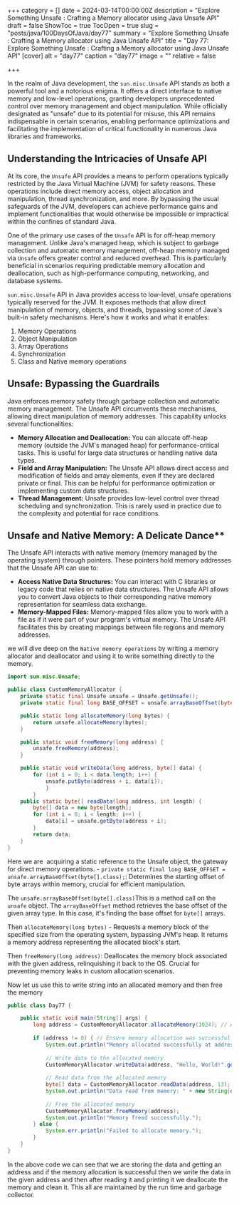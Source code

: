 +++
category = []
date = 2024-03-14T00:00:00Z
description = "Explore Something Unsafe : Crafting a Memory allocator using Java Unsafe API"
draft = false
ShowToc = true
TocOpen = true
slug = "posts/java/100DaysOfJava/day77"
summary = "Explore Something Unsafe : Crafting a Memory allocator using Java Unsafe API"
title = "Day 77: Explore Something Unsafe : Crafting a Memory allocator using Java Unsafe API"
[cover]
alt = "day77"
caption = "day77"
image = ""
relative = false

+++

In the realm of Java development, the `sun.misc.Unsafe` API stands as both a powerful tool and a notorious enigma. It offers a direct interface to native memory and low-level operations, granting developers unprecedented control over memory management and object manipulation. While officially designated as "unsafe" due to its potential for misuse, this API remains indispensable in certain scenarios, enabling performance optimizations and facilitating the implementation of critical functionality in numerous Java libraries and frameworks.

## Understanding the Intricacies of Unsafe API

At its core, the `Unsafe` API provides a means to perform operations typically restricted by the Java Virtual Machine (JVM) for safety reasons. These operations include direct memory access, object allocation and manipulation, thread synchronization, and more. By bypassing the usual safeguards of the JVM, developers can achieve performance gains and implement functionalities that would otherwise be impossible or impractical within the confines of standard Java.

One of the primary use cases of the `Unsafe` API is for off-heap memory management. Unlike Java's managed heap, which is subject to garbage collection and automatic memory management, off-heap memory managed via `Unsafe` offers greater control and reduced overhead. This is particularly beneficial in scenarios requiring predictable memory allocation and deallocation, such as high-performance computing, networking, and database systems.

`sun.misc.Unsafe` API in Java provides access to low-level, unsafe operations typically reserved for the JVM. It exposes methods that allow direct manipulation of memory, objects, and threads, bypassing some of Java's built-in safety mechanisms. Here's how it works and what it enables:

1. Memory Operations
2. Object Manipulation
3. Array Operations
4. Synchronization
5. Class and Native memory operations


## Unsafe: Bypassing the Guardrails

Java enforces memory safety through garbage collection and automatic memory management. The Unsafe API circumvents these mechanisms, allowing direct manipulation of memory addresses. This capability unlocks several functionalities:

- **Memory Allocation and Deallocation:** You can allocate off-heap memory (outside the JVM's managed heap) for performance-critical tasks. This is useful for large data structures or handling native data types.
- **Field and Array Manipulation:** The Unsafe API allows direct access and modification of fields and array elements, even if they are declared private or final. This can be helpful for performance optimization or implementing custom data structures.
- **Thread Management:** Unsafe provides low-level control over thread scheduling and synchronization. This is rarely used in practice due to the complexity and potential for race conditions.

## Unsafe and Native Memory: A Delicate Dance**

The Unsafe API interacts with native memory (memory managed by the operating system) through pointers. These pointers hold memory addresses that the Unsafe API can use to:

- **Access Native Data Structures:** You can interact with C libraries or legacy code that relies on native data structures. The Unsafe API allows you to convert Java objects to their corresponding native memory representation for seamless data exchange.
- **Memory-Mapped Files:** Memory-mapped files allow you to work with a file as if it were part of your program's virtual memory. The Unsafe API facilitates this by creating mappings between file regions and memory addresses.

we will dive deep on the `Native memory operations` by writing a memory allocator and deallocator and using it to write something directly to the memory.

```java
import sun.misc.Unsafe;

public class CustomMemoryAllocator {
    private static final Unsafe unsafe = Unsafe.getUnsafe();
    private static final long BASE_OFFSET = unsafe.arrayBaseOffset(byte[].class);

    public static long allocateMemory(long bytes) {
        return unsafe.allocateMemory(bytes);
    }

    public static void freeMemory(long address) {
        unsafe.freeMemory(address);
    }

	public static void writeData(long address, byte[] data) { 
		for (int i = 0; i < data.length; i++) { 
			unsafe.putByte(address + i, data[i]); 
			} 
		}
	public static byte[] readData(long address, int length) { 
		byte[] data = new byte[length]; 
		for (int i = 0; i < length; i++) { 
			data[i] = unsafe.getByte(address + i); 
		} 
		return data; 
	}
}

```

Here we are  acquiring a static reference to the Unsafe object, the gateway for direct memory operations. - `private static final long BASE_OFFSET = unsafe.arrayBaseOffset(byte[].class);`: Determines the starting offset of byte arrays within memory, crucial for efficient manipulation. 

The `unsafe.arrayBaseOffset(byte[].class)`This is a method call on the `unsafe` object. The `arrayBaseOffset` method retrieves the base offset of the given array type. In this case, it's finding the base offset for `byte[]` arrays.

Then `allocateMemory(long bytes)` - Requests a memory block of the specified size from the operating system, bypassing JVM's heap. It returns a memory address representing the allocated block's start.

Then `freeMemory(long address)`: Deallocates the memory block associated with the given address, relinquishing it back to the OS. 
Crucial for preventing memory leaks in custom allocation scenarios.

Now let us use this to write string into an allocated memory and then free the memory 

```java
public class Day77 {

    public static void main(String[] args) {
        long address = CustomMemoryAllocator.allocateMemory(1024); // Allocate 1 KB of memory
        
        if (address != 0) { // Ensure memory allocation was successful
            System.out.println("Memory allocated successfully at address: " + address);
            
            // Write data to the allocated memory
            CustomMemoryAllocator.writeData(address, "Hello, World!".getBytes());
            
            // Read data from the allocated memory
            byte[] data = CustomMemoryAllocator.readData(address, 13); // Read 13 bytes
            System.out.println("Data read from memory: " + new String(data));
            
            // Free the allocated memory
            CustomMemoryAllocator.freeMemory(address);
            System.out.println("Memory freed successfully.");
        } else {
            System.err.println("Failed to allocate memory.");
        }
    }
}

```

In the above code we can see that we are storing the data and getting an address and if the memory allocation is successful then we write the data in the given address and then after reading it and printing it we deallocate the memory and clean it. This all are maintained by the run time and garbage collector.